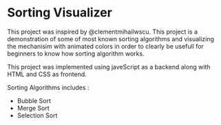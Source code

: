 # Sorting Visualizer
This project was inspired by @clementmihailwscu. This project is a demonstration of some of most known sorting algorithms and visualizing the mechanisim with animated colors in order to clearly be usefull for beginners to know how sorting algorithm works.

This project was implemented using javeScript as a backend along with HTML and CSS as frontend.

Sorting Algorithms includes :
* Bubble Sort
* Merge Sort
* Selection Sort
